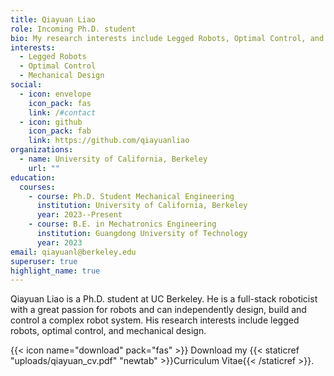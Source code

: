 ```yaml
---
title: Qiayuan Liao
role: Incoming Ph.D. student
bio: My research interests include Legged Robots, Optimal Control, and Mechanical Design.
interests:
  - Legged Robots
  - Optimal Control
  - Mechanical Design
social:
  - icon: envelope
    icon_pack: fas
    link: /#contact
  - icon: github
    icon_pack: fab
    link: https://github.com/qiayuanliao
organizations:
  - name: University of California, Berkeley
    url: ""
education:
  courses:
    - course: Ph.D. Student Mechanical Engineering
      institution: University of California, Berkeley
      year: 2023--Present
    - course: B.E. in Mechatronics Engineering
      institution: Guangdong University of Technology
      year: 2023
email: qiayuanl@berkeley.edu
superuser: true
highlight_name: true
---
```

Qiayuan Liao is a Ph.D. student at UC Berkeley. He is a full-stack roboticist with a great passion for robots and can independently design, build and control a complex robot system. His research interests include legged robots, optimal control, and mechanical design.

{{< icon name="download" pack="fas" >}} Download my {{< staticref "uploads/qiayuan_cv.pdf" "newtab" >}}Curriculum Vitae{{< /staticref >}}.